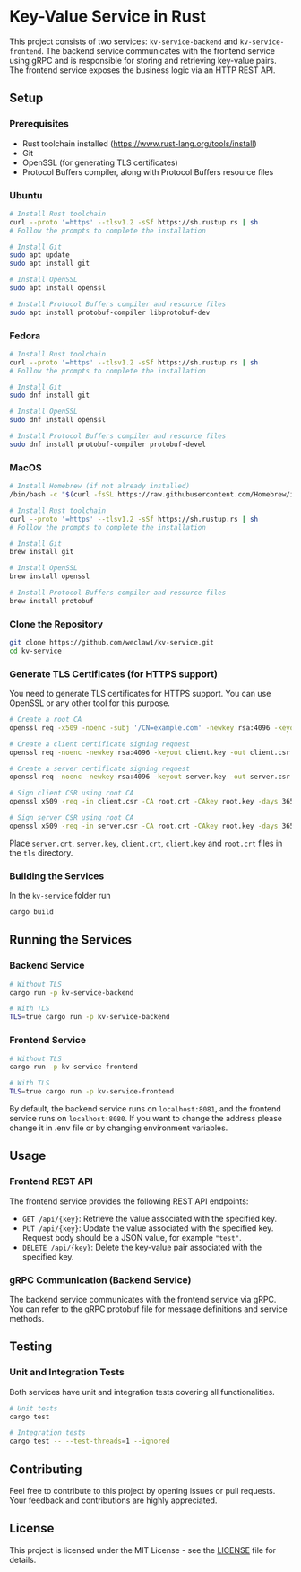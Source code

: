 # Key-Value Service in Rust

This project consists of two services: `kv-service-backend` and `kv-service-frontend`. The backend service communicates with the frontend service using gRPC and is responsible for storing and retrieving key-value pairs. The frontend service exposes the business logic via an HTTP REST API.

## Setup

### Prerequisites

- Rust toolchain installed (https://www.rust-lang.org/tools/install)
- Git
- OpenSSL (for generating TLS certificates)
- Protocol Buffers compiler, along with Protocol Buffers resource files

### Ubuntu

```bash
# Install Rust toolchain
curl --proto '=https' --tlsv1.2 -sSf https://sh.rustup.rs | sh
# Follow the prompts to complete the installation

# Install Git
sudo apt update
sudo apt install git

# Install OpenSSL
sudo apt install openssl

# Install Protocol Buffers compiler and resource files
sudo apt install protobuf-compiler libprotobuf-dev
```

### Fedora

```bash
# Install Rust toolchain
curl --proto '=https' --tlsv1.2 -sSf https://sh.rustup.rs | sh
# Follow the prompts to complete the installation

# Install Git
sudo dnf install git

# Install OpenSSL
sudo dnf install openssl

# Install Protocol Buffers compiler and resource files
sudo dnf install protobuf-compiler protobuf-devel
```


### MacOS

```bash
# Install Homebrew (if not already installed)
/bin/bash -c "$(curl -fsSL https://raw.githubusercontent.com/Homebrew/install/HEAD/install.sh)"

# Install Rust toolchain
curl --proto '=https' --tlsv1.2 -sSf https://sh.rustup.rs | sh
# Follow the prompts to complete the installation

# Install Git
brew install git

# Install OpenSSL
brew install openssl

# Install Protocol Buffers compiler and resource files
brew install protobuf
```


### Clone the Repository

```bash
git clone https://github.com/weclaw1/kv-service.git
cd kv-service
```

### Generate TLS Certificates (for HTTPS support)

You need to generate TLS certificates for HTTPS support. You can use OpenSSL or any other tool for this purpose.

```bash
# Create a root CA
openssl req -x509 -noenc -subj '/CN=example.com' -newkey rsa:4096 -keyout root.key -out root.crt

# Create a client certificate signing request
openssl req -noenc -newkey rsa:4096 -keyout client.key -out client.csr -subj '/CN=example.com' -addext subjectAltName=DNS:example.com

# Create a server certificate signing request
openssl req -noenc -newkey rsa:4096 -keyout server.key -out server.csr -subj '/CN=example.com' -addext subjectAltName=DNS:example.com

# Sign client CSR using root CA
openssl x509 -req -in client.csr -CA root.crt -CAkey root.key -days 365 -out client.crt -copy_extensions copy

# Sign server CSR using root CA
openssl x509 -req -in server.csr -CA root.crt -CAkey root.key -days 365 -out server.crt -copy_extensions copy
```

Place `server.crt`, `server.key`, `client.crt`, `client.key` and `root.crt` files in the `tls` directory.

### Building the Services
In the `kv-service` folder run

```bash
cargo build
```

## Running the Services

### Backend Service

```bash
# Without TLS
cargo run -p kv-service-backend

# With TLS
TLS=true cargo run -p kv-service-backend
```

### Frontend Service

```bash
# Without TLS
cargo run -p kv-service-frontend

# With TLS
TLS=true cargo run -p kv-service-frontend
```

By default, the backend service runs on `localhost:8081`, and the frontend service runs on `localhost:8080`.
If you want to change the address please change it in .env file or by changing environment variables.

## Usage

### Frontend REST API

The frontend service provides the following REST API endpoints:

- `GET /api/{key}`: Retrieve the value associated with the specified key.
- `PUT /api/{key}`: Update the value associated with the specified key. Request body should be a JSON value, for example `"test"`.
- `DELETE /api/{key}`: Delete the key-value pair associated with the specified key.

### gRPC Communication (Backend Service)

The backend service communicates with the frontend service via gRPC. You can refer to the gRPC protobuf file for message definitions and service methods.

## Testing

### Unit and Integration Tests

Both services have unit and integration tests covering all functionalities.

```bash
# Unit tests
cargo test

# Integration tests
cargo test -- --test-threads=1 --ignored
```

## Contributing

Feel free to contribute to this project by opening issues or pull requests. Your feedback and contributions are highly appreciated.

## License

This project is licensed under the MIT License - see the [LICENSE](https://github.com/weclaw1/kv-service/blob/main/LICENSE) file for details.